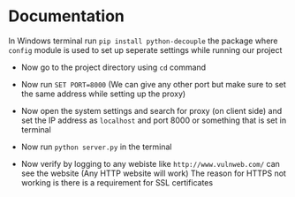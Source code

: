 # Documentation

In Windows terminal run ``pip install python-decouple`` the package where ``config`` module is used to set up seperate settings while running our project

* Now go to the project directory using ``cd`` command

* Now run ``SET PORT=8000`` (We can give any other port but make sure to set the same address while setting up the proxy)

* Now open the system settings and search for proxy (on client side) and set the IP address as ``localhost`` and port 8000 or something that is set in terminal

* Now run ``python server.py`` in the terminal

* Now verify by logging to any webiste like ``http://www.vulnweb.com/`` can see the website (Any HTTP website will work)
  The reason for HTTPS not working is there is a requirement for SSL certificates
